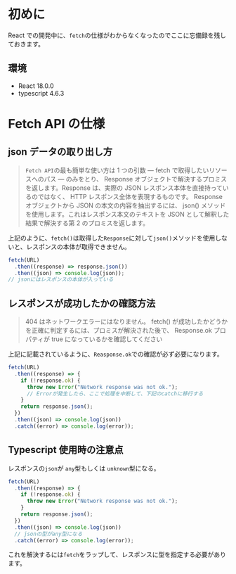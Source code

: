 <!--
title:   【Javascript】Javascriptのfetchの仕様の注意点
tags:    JavaScript,TypeScript,error,fetch
id:      7f67547a571749ea235b
private: false
-->

# 初めに

React での開発中に、`fetch`の仕様がわからなくなったのでここに忘備録を残しておきます。

## 環境

- React 18.0.0
- typescript 4.6.3

# Fetch API の仕様

## json データの取り出し方

> `Fetch API`の最も簡単な使い方は 1 つの引数 — fetch で取得したいリソースへのパス — のみをとり、 Response オブジェクトで解決するプロミスを返します。Response は、実際の JSON レスポンス本体を直接持っているのではなく、 HTTP レスポンス全体を表現するものです。 Response オブジェクトから JSON の本文の内容を抽出するには、 json() メソッドを使用します。これはレスポンス本文のテキストを JSON として解釈した結果で解決する第 2 のプロミスを返します。

上記のように、`fetch()`は取得した`Response`に対して`json()`メソッドを使用しないと、レスポンスの本体が取得できません。

```javascript
fetch(URL)
  .then((response) => response.json())
  .then((json) => console.log(json));
// jsonにはレスポンスの本体が入っている
```

## レスポンスが成功したかの確認方法

> 404 はネットワークエラーにはなりません。 fetch() が成功したかどうかを正確に判定するには、プロミスが解決された後で、 Response.ok プロパティが true になっているかを確認してください

上記に記載されているように、`Reasponse.ok`での確認が必ず必要になります。

```javascript
fetch(URL)
  .then((response) => {
    if (!response.ok) {
      throw new Error("Network response was not ok.");
      // Errorが発生したら、ここで処理を中断して、下記のcatchに移行する
    }
    return response.json();
  })
  .then((json) => console.log(json))
  .catch((error) => console.log(error));
```

## Typescript 使用時の注意点

レスポンスの`json`が `any`型もしくは `unknown`型になる。

```javascript
fetch(URL)
  .then((response) => {
    if (!response.ok) {
      throw new Error("Network response was not ok.");
    }
    return response.json();
  })
  .then((json) => console.log(json))
  // jsonの型がany型になる
  .catch((error) => console.log(error));
```

これを解決するには`fetch`をラップして、レスポンスに型を指定する必要があります。
